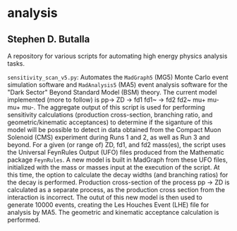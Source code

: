 # analysis
## Stephen D. Butalla

A repository for various scripts for automating high energy physics analysis tasks.

`sensitivity_scan_v5.py`: Automates the `MadGraph5` (MG5) Monte Carlo event simulation software and `MadAnalysis5` (MA5) event analysis software for the "Dark Sector" 
Beyond Standard Model (BSM) theory. The current model implemented (more to follow) is pp-> ZD -> fd1 fd1~ -> fd2 fd2~ mu+ mu- mu+ mu-. The aggregate output of this script
is used for performing sensitivity calculations (production cross-section, branching ratio, and geometric/kinematic acceptances) to determine if the siganture of this
model will be possible to detect in data obtained from the Compact Muon Solenoid (CMS) experiment during Runs 1 and 2, as well as Run 3 and beyond. For a given (or range of) ZD, fd1, and fd2 mass(es), the script uses the Universal FeynRules Output (UFO) files produced from the Mathematic package `FeynRules`. A new model is built in MadGraph from these UFO files, initialized with the mass or masses input at the execution of the script. At this time, the option to calculate the decay widths (and branching ratios) for the decay is performed. Production cross-section of the process pp -> ZD is calculated as a separate process, as the production cross section from the interaction is incorrect. The outut of this new model is then used to generate 10000 events, creating the Les Houches Event (LHE) file for analysis by MA5. The geometric and kinematic acceptance calculation is performed.
